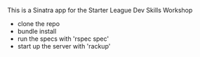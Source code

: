This is a Sinatra app for the Starter League Dev Skills Workshop

- clone the repo
- bundle install
- run the specs with 'rspec spec'
- start up the server with 'rackup'
